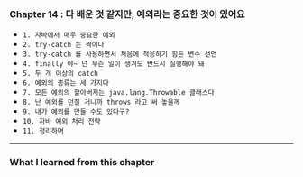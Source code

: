 
### Chapter 14 : 다 배운 것 같지만, 예외라는 중요한 것이 있어요

- `1. 자바에서 매우 중요한 예외`
- `2. try-catch 는 짝이다`
- `3. try-catch 를 사용하면서 처음에 적응하기 힘든 변수 선언`
- `4. finally 야~ 넌 무슨 일이 생겨도 반드시 실행해야 돼`
- `5. 두 개 이상의 catch`
- `6. 예외의 종류는 세 가지다`
- `7. 모든 예외의 할아버지는 java.lang.Throwable 클래스다`
- `8. 난 예외를 던질 거니까 throws 라고 써 놓을께`
- `9. 내가 예외를 만들 수도 있다구?`
- `10. 자바 예외 처리 전략`
- `11. 정리하며`


---

### What I learned from this chapter

